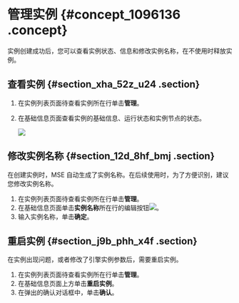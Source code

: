 # 管理实例 {#concept_1096136 .concept}

实例创建成功后，您可以查看实例状态、信息和修改实例名称，在不使用时释放实例。

## 查看实例 {#section_xha_52z_u24 .section}

1.  在实例列表页面待查看实例所在行单击**管理**。
2.  在基础信息页面查看实例的基础信息、运行状态和实例节点的状态。

    ![](http://static-aliyun-doc.oss-cn-hangzhou.aliyuncs.com/assets/img/882481/156818976351180_zh-CN.png)


## 修改实例名称 {#section_12d_8hf_bmj .section}

在创建实例时，MSE 自动生成了实例名称。在后续使用时，为了方便识别，建议您修改实例名称。

1.  在实例列表页面待查看实例所在行单击**管理**。
2.  在基础信息页面单击**实例名称**所在行的编辑按钮![](http://static-aliyun-doc.oss-cn-hangzhou.aliyuncs.com/assets/img/882481/156818976351188_zh-CN.png)。
3.  输入实例名称，单击**确定**。

## 重启实例 {#section_j9b_phh_x4f .section}

在实例出现问题，或者修改了引擎实例参数后，需要重启实例。

1.  在实例列表页面待查看实例所在行单击**管理**。
2.  在基础信息页面上方单击**重启实例**。
3.  在弹出的确认对话框中，单击**确认**。

